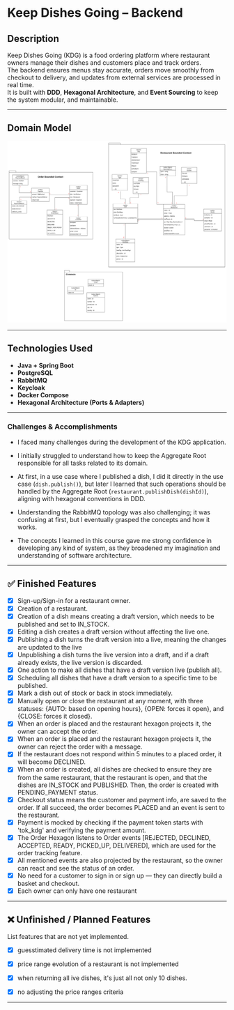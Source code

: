 # Keep Dishes Going – Backend

## Description

Keep Dishes Going (KDG) is a food ordering platform where restaurant owners manage their dishes and customers place and
track orders.  
The backend ensures menus stay accurate, orders move smoothly from checkout to delivery, and updates from external
services are processed in real time.  
It is built with **DDD**, **Hexagonal Architecture**, and **Event Sourcing** to keep the system modular, and
maintainable.

---

## Domain Model

![Domain Model](project_analysis/domain_model/KeepDishesGoing_BCs.png)


---

## Technologies Used

- **Java + Spring Boot**
- **PostgreSQL**
- **RabbitMQ**
- **Keycloak**
- **Docker Compose**
- **Hexagonal Architecture (Ports & Adapters)**

---

### Challenges & Accomplishments

* I faced many challenges during the development of the KDG application.

* I initially struggled to understand how to keep the Aggregate Root responsible for all tasks related to its domain.

* At first, in a use case where I published a dish, I did it directly in the use case (`dish.publish()`), but later I
  learned that such operations should be handled by the Aggregate Root (`restaurant.publishDish(dishId)`), aligning with
  hexagonal conventions in DDD.

* Understanding the RabbitMQ topology was also challenging;
  it was confusing at first, but I eventually grasped the concepts and how it works.

* The concepts I learned in this course gave me strong confidence in developing any kind of system, as they broadened my
  imagination and understanding of software architecture.

---

## ✅ Finished Features

- [x] Sign-up/Sign-in for a restaurant owner.
- [x] Creation of a restaurant.
- [x] Creation of a dish means creating a draft version, which needs to be published and set to IN_STOCK.
- [x] Editing a dish creates a draft version without affecting the live one.
- [x] Publishing a dish turns the draft version into a live, meaning the changes are updated to the live
- [x] Unpublishing a dish turns the live version into a draft, and if a draft already exists, the live version is
  discarded.
- [x] One action to make all dishes that have a draft version live (publish all).
- [x] Scheduling all dishes that have a draft version to a specific time to be published.
- [x] Mark a dish out of stock or back in stock immediately.
- [x] Manually open or close the restaurant at any moment, with three statuses: {AUTO: based on opening hours}, {OPEN:
  forces it open}, and {CLOSE: forces it closed}.
- [x] When an order is placed and the restaurant hexagon projects it, the owner can accept the order.
- [x] When an order is placed and the restaurant hexagon projects it, the owner can reject the order with a message.
- [x] If the restaurant does not respond within 5 minutes to a placed order, it will become DECLINED.
- [x] When an order is created, all dishes are checked to ensure they are from the same restaurant, that the restaurant
  is open, and that the dishes are IN_STOCK and PUBLISHED. Then, the order is created with PENDING_PAYMENT status.
- [x] Checkout status means the customer and payment info, are saved to the order. If all succeed, the order becomes
  PLACED and an event is sent to the restaurant.
- [x] Payment is mocked by checking if the payment token starts with 'tok_kdg' and verifying the payment amount.
- [x] The Order Hexagon listens to Order events [REJECTED, DECLINED, ACCEPTED, READY, PICKED_UP, DELIVERED], which are
  used for the order tracking feature.
- [x] All mentioned events are also projected by the restaurant, so the owner can react and see the status of an order.
- [x] No need for a customer to sign in or sign up — they can directly build a basket and checkout.
- [x] Each owner can only have one restaurant

---

## ❌ Unfinished / Planned Features

List features that are not yet implemented.

- [x] guesstimated delivery time is not implemented
- [X] price range evolution of a restaurant is not implemented
- [X] when returning all ive dishes, it's just all not only 10 dishes.
- [X] no adjusting the price ranges criteria


----